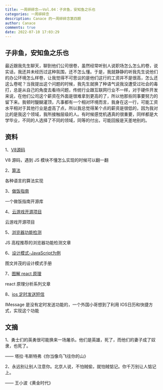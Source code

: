 ```yaml
---
title: 一周碎碎念——Vol.04：子非鱼，安知鱼之乐也
categories: 一周碎碎念
description: Canace 的一周碎碎念第四期
author: Canace
comments: true
date: 2022-07-10 17:03:29
---
```

## 子非鱼，安知鱼之乐也

最近跟我先生聊天，聊到他们公司很卷，虽然经常听别人说职场怎么怎么的卷，说实话，我还并未经历过这种氛围，还不怎么懂。于是，我就静静的听我先生说他们的办公环境怎么样卷，让我觉得不可思议的是他们这行的工资并不是很高，怎么还这么卷呢？当我提出这个问题的时候，我先生就换了种语气说我没遭受过社会的毒打，总是从自己的角度去看待问题，传统行业跟互联网行业不一样，对于硬件开发来说，在他们公司这个薪资在外面是很难拿到更高的了，所以他那些同事要努力的留下来。我顿时醍醐灌顶，凡事都有一个相对环境而言，我身在这一行，可能工资水平相对于其他行业是虚高了点，所以我总觉得某个点的薪资是很低的，因为我对比的是我这个领域，我所接触层级的人。有时候感觉机遇真的很重要，同样都是大学毕业，不同的人选择了不同的领域，同等的付出，可能回报是天差地别的。

## 资料

1、[V8源码](https://github.com/v8/v8/tree/cd81dd6d740ff82a1abbc68615e8769bd467f91e)

V8 源码，遇到 JS 模块不懂怎么实现的时候可以翻一翻

2、[算法](https://the-algorithms.com/)

各种语言的算法实现

3、[做饭指南](https://github.com/Anduin2017/HowToCook)

一个做饭指南开源库

4、[云游戏开源项目](https://github.com/giongto35/cloud-morph)

云游戏开源项目

5、[浏览器功能检测](http://peter.michaux.ca/articles/feature-detection-state-of-the-art-browser-scripting)

JS 高程推荐的浏览器功能检测文章

6、[设计模式-JavaScript为例](https://www.patterns.dev/posts/)

图文并茂的设计模式手册

7、[图解 react 原理](https://github.com/7kms/react-illustration-series)

react 原理分析系列文章

8、[ios 定时发送短信](http://caleb.software/posts/ios-delayed-messages.html)

IMessage 是没有定时发送功能的，一个外国小哥想到了利用 IOS日历和快捷方式，实现这个功能

## 文摘

1、勇士们的英勇很可能换来一场屠杀。他们是英雄，死了，而他们的妻子成了奴隶，也死了。

—— 塔拉·韦斯特弗《你当像鸟飞往你的山》

2、永远别让别人注意你。北京人说，不怕贼偷，就怕贼惦记。你千万别让人惦记上。

—— 王小波《黄金时代》
